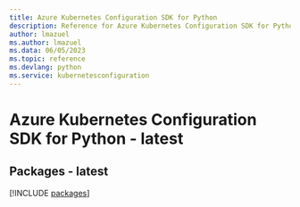 ```yaml
---
title: Azure Kubernetes Configuration SDK for Python
description: Reference for Azure Kubernetes Configuration SDK for Python
author: lmazuel
ms.author: lmazuel
ms.data: 06/05/2023
ms.topic: reference
ms.devlang: python
ms.service: kubernetesconfiguration
---
```

# Azure Kubernetes Configuration SDK for Python - latest
## Packages - latest
[!INCLUDE [packages](kubernetes-configuration-index.md)]